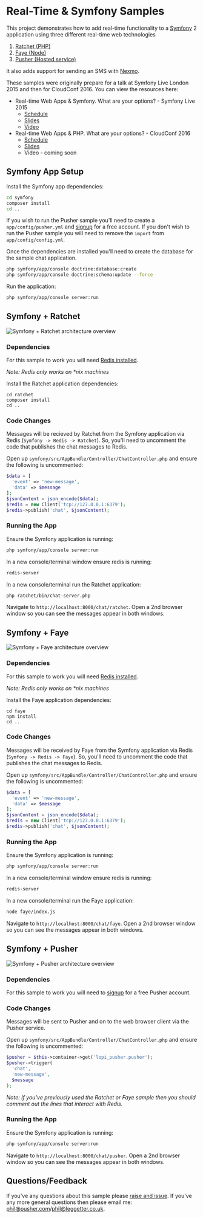 # Real-Time & Symfony Samples

This project demonstrates how to add real-time functionality to a [Symfony](http://symfony.com/) 2 application using three different real-time web technologies

1. [Ratchet (PHP)](http://socketo.me/)
2. [Faye (Node)](http://faye.jcoglan.com)
3. [Pusher (Hosted service)](https://pusher.com)

It also adds support for sending an SMS with [Nexmo](https://www.nexmo.com).

These samples were originally prepare for a talk at Symfony Live London 2015 and then for CloudConf 2016. You can view the resources here:

* Real-time Web Apps & Symfony. What are your options? - Symfony Live 2015
  * [Schedule](http://london2015.live.symfony.com/speakers#yui_3_17_2_1_1442233551897_235)
  * [Slides](http://leggetter.github.io/realtime-symfony/)
  * [Video](https://www.youtube.com/watch?v=LX2KoVK7mqA)
* Real-time Web Apps & PHP. What are your options? - CloudConf 2016
  * [Schedule](http://2016.cloudconf.it/schedule.html)
  * [Slides](http://leggetter.github.io/realtime-php/)
  * Video - coming soon

## Symfony App Setup

Install the Symfony app dependencies:

```bash
cd symfony
composer install
cd ..
```

If you wish to run the Pusher sample you'll need to create a `app/config/pusher.yml` and [signup](https://pusher.com/signup) for a free account. If you don't wish to run the Pusher sample you will need to remove the `import` from `app/config/config.yml`.

Once the dependencies are installed you'll need to create the database for the sample chat application.

```bash
php symfony/app/console doctrine:database:create
php symfony/app/console doctrine:schema:update --force
```

Run the application:

```bash
php symfony/app/console server:run
```

## Symfony + Ratchet

![Symfony + Ratchet architecture overview](docs/realtime-web-stack-integration-self-hosted-symfony-ratchet.png)

### Dependencies

For this sample to work you will need [Redis installed](http://redis.io/topics/quickstart).

*Note: Redis only works on \*nix machines*

Install the Ratchet application dependencies:

```
cd ratchet
composer install
cd ..
```

### Code Changes

Messages will be recieved by Ratchet from the Symfony application via Redis (`Symfony -> Redis -> Ratchet`). So, you'll need to uncomment the code that publishes the chat messages to Redis.

Open up `symfony/src/AppBundle/Controller/ChatController.php` and ensure the following is uncommented:

```php
$data = [
  'event' => 'new-message',
  'data' => $message
];
$jsonContent = json_encode($data);
$redis = new Client('tcp://127.0.0.1:6379');
$redis->publish('chat', $jsonContent);
```

### Running the App

Ensure the Symfony application is running:

```bash
php symfony/app/console server:run
```

In a new console/terminal window ensure redis is running:

```bash
redis-server
```

In a new console/terminal run the Ratchet application:

```bash
php ratchet/bin/chat-server.php
```

Navigate to `http://localhost:8000/chat/ratchet`. Open a 2nd browser window so you can see the messages appear in both windows.

## Symfony + Faye

![Symfony + Faye architecture overview](docs/realtime-web-stack-integration-self-hosted-symfony-faye.png)

### Dependencies

For this sample to work you will need [Redis installed](http://redis.io/topics/quickstart).

*Note: Redis only works on \*nix machines*

Install the Faye application dependencies:

```
cd faye
npm install
cd ..
```

### Code Changes

Messages will be received by Faye from the Symfony application via Redis (`Symfony -> Redis -> Faye`). So, you'll need to uncomment the code that publishes the chat messages to Redis.

Open up `symfony/src/AppBundle/Controller/ChatController.php` and ensure the following is uncommented:

```php
$data = [
  'event' => 'new-message',
  'data' => $message
];
$jsonContent = json_encode($data);
$redis = new Client('tcp://127.0.0.1:6379');
$redis->publish('chat', $jsonContent);
```

### Running the App

Ensure the Symfony application is running:

```bash
php symfony/app/console server:run
```

In a new console/terminal window ensure redis is running:

```bash
redis-server
```

In a new console/terminal run the Faye application:

```bash
node faye/index.js
```

Navigate to `http://localhost:8000/chat/faye`. Open a 2nd browser window so you can see the messages appear in both windows.

## Symfony + Pusher

![Symfony + Pusher architecture overview](docs/realtime-web-stack-integration-hosted-symfony-pusher.png)

### Dependencies

For this sample to work you will need to [signup](https://pusher.com/signup) for a free Pusher account.

### Code Changes

Messages will be sent to Pusher and on to the web browser client via the Pusher service.

Open up `symfony/src/AppBundle/Controller/ChatController.php` and ensure the following is uncommented:

```php
$pusher = $this->container->get('lopi_pusher.pusher');
$pusher->trigger(
  'chat',
  'new-message',
  $message
);
```

*Note: If you've previously used the Ratchet or Faye sample then you should comment out the lines that interact with Redis.*

### Running the App

Ensure the Symfony application is running:

```bash
php symfony/app/console server:run
```

Navigate to `http://localhost:8000/chat/pusher`. Open a 2nd browser window so you can see the messages appear in both windows.

## Questions/Feedback

If you've any questions about this sample please [raise and issue](issues/). If you've any more general questions then please email me: phil@pusher.com/phil@leggetter.co.uk.
